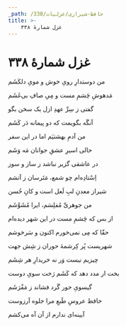 ```yaml
---
_path: /حافظ-شیرازی/غزلیات/338
title: >-
    غزل شمارهٔ ۳۳۸
---
```

# غزل شمارهٔ ۳۳۸

<div class="b" id="bn1"><div class="m1"><p>من دوستدارِ رویِ خوش و مویِ دلکَشَم</p></div>
<div class="m2"><p>مَدهوشِ چَشمِ مست و مِیِ صافِ بی‌غَشَم</p></div></div>
<div class="b" id="bn2"><div class="m1"><p>گفتی ز سِرِّ عهدِ ازل یک سخن بگو</p></div>
<div class="m2"><p>آنگَه بگویمت که دو پیمانه دَر کَشَم</p></div></div>
<div class="b" id="bn3"><div class="m1"><p>من آدمِ بهشتیَم اما در این سفر</p></div>
<div class="m2"><p>حالی اسیرِ عشقِ جوانان مَه وَشَم</p></div></div>
<div class="b" id="bn4"><div class="m1"><p>در عاشقی گزیر نباشد ز ساز و سوز</p></div>
<div class="m2"><p>اِسْتادِه‌ام چو شمع، مَتَرسان ز آتشم</p></div></div>
<div class="b" id="bn5"><div class="m1"><p>شیراز معدنِ لبِ لَعل است و کانِ حُسن</p></div>
<div class="m2"><p>من جوهریِّ مُفلِسَم، ایرا مُشَوَّشَم</p></div></div>
<div class="b" id="bn6"><div class="m1"><p>از بس که چَشمِ مست در این شهر دیده‌ام</p></div>
<div class="m2"><p>حقّا که مِی نمی‌خورم اکنون و سَرخوشم</p></div></div>
<div class="b" id="bn7"><div class="m1"><p>شهریست پُر کِرشمهٔ حوران ز شِش جهت</p></div>
<div class="m2"><p>چیزیم نیست وَر نه خریدارِ هر شِشَم</p></div></div>
<div class="b" id="bn8"><div class="m1"><p>بخت ار مدد دهد که کَشَم رَخت سویِ دوست</p></div>
<div class="m2"><p>گیسویِ حور گَرد فشاند ز مَفْرَشَم</p></div></div>
<div class="b" id="bn9"><div class="m1"><p>حافظ عروسِ طَبعِ مرا جلوه آرزوست</p></div>
<div class="m2"><p>آیینه‌ای ندارم از آن آه می‌کشم</p></div></div>
